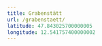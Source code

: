 ```yaml
---
title: Grabenstätt
url: /grabenstaett/
latitude: 47.843025700000005
longitude: 12.541757400000002
---
```

